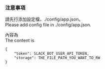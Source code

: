 ### 注意事項
請先行添加設定檔，./config/app.json。  
Please add config file in ./config/app.json.  

內容為  
The content is  

```
{
    "token": SLACK_BOT_USER_API_TOKEN,
    "storage": THE_FILE_PATH_YOU_WANT_TO_RW
}
```